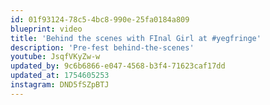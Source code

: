 ```yaml
---
id: 01f93124-78c5-4bc8-990e-25fa0184a809
blueprint: video
title: 'Behind the scenes with FInal Girl at #yegfringe'
description: 'Pre-fest behind-the-scenes'
youtube: JsqfVKyZw-w
updated_by: 9c6b6866-e047-4568-b3f4-71623caf17dd
updated_at: 1754605253
instagram: DND5fSZpBTJ
---
```

